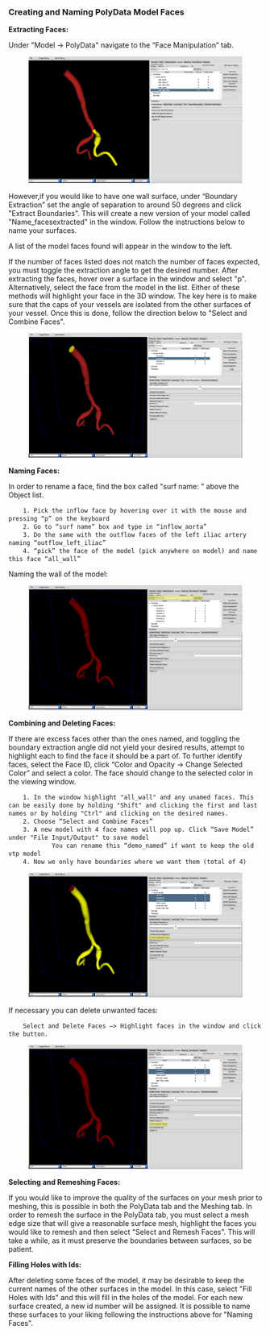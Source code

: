 ### Creating and Naming PolyData Model Faces ###

**Extracting Faces:**

Under "Model → PolyData" navigate to the “Face Manipulation” tab. 

<figure>
  <img class="svImg svImgXl"  src="documentation/modeling/imgs/polyData/faces/prenamedFaces.png"> 
  <figcaption class="svCaption" ></figcaption>
</figure>

However,if you would like to have one wall surface, under “Boundary Extraction” set the angle of separation to around 50 degrees and click "Extract Boundaries". This will create a new version of your model called "Name_facesextracted" in the window. Follow the instructions below to name your surfaces.

A list of the model faces found will appear in the window to the left.

If the number of faces listed does not match the number of faces expected, you must toggle the extraction angle to get the desired number. After extracting the faces, hover over a surface in the window and select "p". Alternatively, select the face from the model in the list. Either of these methods will highlight your face in the 3D window. The key here is to make sure that the caps of your vessels are isolated from the other surfaces of your vessel. Once this is done, follow the direction below to "Select and Combine Faces". 

<figure>
  <img class="svImg svImgXl"  src="documentation/modeling/imgs/polyData/faces/Selection.png"> 
  <figcaption class="svCaption" ></figcaption>
</figure>

**Naming Faces:**

In order to rename a face, find the box called "surf name: " above the Object list.

        1. Pick the inflow face by hovering over it with the mouse and pressing “p” on the keyboard
        2. Go to “surf name” box and type in “inflow_aorta”
        3. Do the same with the outflow faces of the left iliac artery naming “outflow_left_iliac”
        4. “pick” the face of the model (pick anywhere on model) and name this face “all_wall”

Naming the wall of the model:

<figure>
  <img class="svImg svImgXl"  src="documentation/modeling/imgs/polyData/faces/Naming.png"> 
  <figcaption class="svCaption" ></figcaption>
</figure>

**Combining and Deleting Faces:**

If there are excess faces other than the ones named, and toggling the boundary extraction angle did not yield your desired results, attempt to highlight each to find the face it should be a part of. To further identify faces, select the Face ID, click “Color and Opacity → Change Selected Color” and select a color. The face should change to the selected color in the viewing window.      
        
        1. In the window highlight "all_wall" and any unamed faces. This can be easily done by holding "Shift" and clicking the first and last names or by holding "Ctrl" and clicking on the desired names.
        2. Choose “Select and Combine Faces”
        3. A new model with 4 face names will pop up. Click “Save Model” under "File Input/Output" to save model
                You can rename this “demo_named” if want to keep the old vtp model
        4. Now we only have boundaries where we want them (total of 4)

<figure>
  <img class="svImg svImgXl"  src="documentation/modeling/imgs/polyData/faces/Combining.png"> 
  <figcaption class="svCaption" ></figcaption>
</figure>

If necessary you can delete unwanted faces:

        Select and Delete Faces —> Highlight faces in the window and click the button.

<figure>
  <img class="svImg svImgXl"  src="documentation/modeling/imgs/polyData/faces/Deleting.png"> 
  <figcaption class="svCaption" ></figcaption>
</figure>

**Selecting and Remeshing Faces:**

If you would like to improve the quality of the surfaces on your mesh prior to meshing, this is possible in both the PolyData tab and the Meshing tab. In order to remesh the surface in the PolyData tab, you must select a mesh edge size that will give a reasonable surface mesh, highlight the faces you would like to remesh and then select "Select and Remesh Faces". This will take a while, as it must preserve the boundaries between surfaces, so be patient. 

**Filling Holes with Ids:**

After deleting some faces of the model, it may be desirable to keep the current names of the other surfaces in the model. In this case, select "Fill Holes with Ids" and this will fill in the holes of the model. For each new surface created, a new id number will be assigned. It is possible to name these surfaces to your liking following the instructions above for "Naming Faces".
